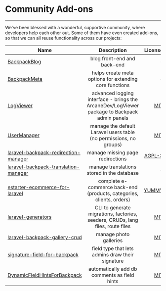 # Community Add-ons

---

We've been blessed with a wonderful, supportive community, where developers help each other out. Some of them have even created add-ons, so that we can all reuse functionality across our projects:

| Name          | Description   | License  |
| ------------- |:-------------:| --------:|
| [BackpackBlog](https://github.com/AbbyJanke/BackpackBlog)      | blog front-end and back-end | - |
| [BackpackMeta](https://github.com/AbbyJanke/BackpackMeta)      | helps create meta options for extending core functions      |   - |
| [LogViewer](https://github.com/eduardoarandah/backpacklogviewer) | advanced logging interface - brings the ArcaneDev/LogViewer package to Backpack admin panels    | [MIT](https://github.com/eduardoarandah/backpacklogviewer/blob/master/LICENSE.md) |
| [UserManager](https://github.com/eduardoarandah/UserManager) | manage the default Laravel users table (no permissions, no groups)      |  [MIT](https://github.com/eduardoarandah/UserManager/blob/master/LICENSE) |
| [laravel-backpack-redirection-manager](https://github.com/novius/laravel-backpack-redirection-manager) | manage missing page redirections      | [AGPL-3](https://github.com/eduardoarandah/backpacklogviewer/blob/master/LICENSE.md) |
| [laravel-backpack-translation-manager](https://github.com/novius/laravel-backpack-translation-manager) | manage translations stored in the database   |  - |
| [estarter-ecommerce-for-laravel](https://github.com/updivision/estarter-ecommerce-for-laravel) | complete e-commerce back-end (products, categories, clients, orders)      |  [YUMMY](https://github.com/updivision/estarter-ecommerce-for-laravel/blob/master/LICENSE.md) |
| [laravel-generators](https://github.com/webfactor/laravel-generators) | CLI to generate migrations, factories, seeders, CRUDs, lang files, route files      |  [MIT](https://github.com/webfactor/laravel-generators/blob/master/LICENSE.md) |
| [laravel-backpack-gallery-crud](https://github.com/seandowney/laravel-backpack-gallery-crud) | manage photo galleries      |  [MIT](https://github.com/seandowney/laravel-backpack-gallery-crud/blob/master/LICENSE.md) |
| [signature-field-for-backpack](https://github.com/iMokhles/signature-field-for-backpack) | field type that lets admins draw their signature      |  [MIT](https://github.com/iMokhles/signature-field-for-backpack/blob/master/LICENSE.md) |
| [DynamicFieldHintsForBackpack](https://github.com/DoDSoftware/DynamicFieldHintsForBackpack) | automatically add db comments as field hints      |  [MIT](https://github.com/DoDSoftware/DynamicFieldHintsForBackpack/LICENSE.md) |

